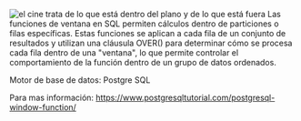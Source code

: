 ![el cine trata de lo que está dentro del plano y de lo que está fuera](https://github.com/bcamandone/Data_Analysis_SQL/assets/86261762/e7f10b49-38ac-4f41-8c6f-367eac516432)
Las funciones de ventana en SQL permiten cálculos dentro de particiones o filas específicas. Estas funciones se aplican a cada fila de un conjunto de resultados y utilizan una cláusula OVER() para determinar cómo se procesa cada fila dentro de una "ventana", lo que permite controlar el comportamiento de la función dentro de un grupo de datos ordenados.

Motor de base de datos: Postgre SQL

Para mas información: https://www.postgresqltutorial.com/postgresql-window-function/ 
